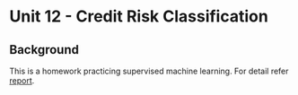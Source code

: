 # Unit 12 - Credit Risk Classification

## Background

This is a homework practicing supervised machine learning. For detail refer [report](report-template.md).